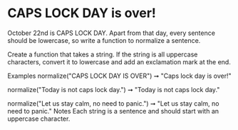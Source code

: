 # CAPS LOCK DAY is over!

October 22nd is CAPS LOCK DAY. Apart from that day, every sentence should be lowercase, so write a function to normalize a sentence.

Create a function that takes a string. If the string is all uppercase characters, convert it to lowercase and add an exclamation mark at the end.

Examples
normalize("CAPS LOCK DAY IS OVER") ➞ "Caps lock day is over!"

normalize("Today is not caps lock day.") ➞ "Today is not caps lock day."

normalize("Let us stay calm, no need to panic.") ➞ "Let us stay calm, no need to panic."
Notes
Each string is a sentence and should start with an uppercase character.

